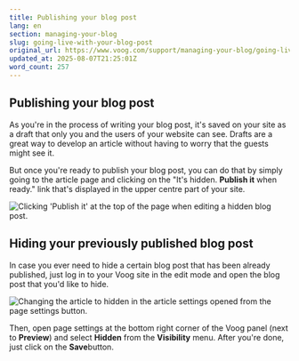 ```yaml
---
title: Publishing your blog post
lang: en
section: managing-your-blog
slug: going-live-with-your-blog-post
original_url: https://www.voog.com/support/managing-your-blog/going-live-with-your-blog-post
updated_at: 2025-08-07T21:25:01Z
word_count: 257
---
```

## Publishing your blog post

As you're in the process of writing your blog post, it's saved on your site as a draft that only you and the users of your website can see. Drafts are a great way to develop an article without having to worry that the guests might see it.

But once you're ready to publish your blog post, you can do that by simply going to the article page and clicking on the "It's hidden. **Publish it** when ready." link that's displayed in the upper centre part of your site.

![Clicking 'Publish it' at the top of the page when editing a hidden blog post.](https://media.voog.com/0000/0036/2183/photos/Blog3-1_block.png "Clicking 'Publish it' at the top of the page when editing a hidden blog post.")

## Hiding your previously published blog post

In case you ever need to hide a certain blog post that has been already published, just log in to your Voog site in the edit mode and open the blog post that you'd like to hide.

![Changing the article to hidden in the article settings opened from the page settings button.](https://media.voog.com/0000/0036/2183/photos/Blogs2-2_block.png "Changing the article to hidden in the article settings opened from the page settings button.")

Then, open page settings at the bottom right corner of the Voog panel (next to **Preview**) and select **Hidden** from the **Visibility** menu. After you're done, just click on the **Save**button.

